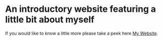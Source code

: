 # An introductory website featuring a little bit about myself

If you would like to know a little more please take a peek here <a href="https://www.adelmor.com/MyWebsite.html" class="active">My Website</a>.



